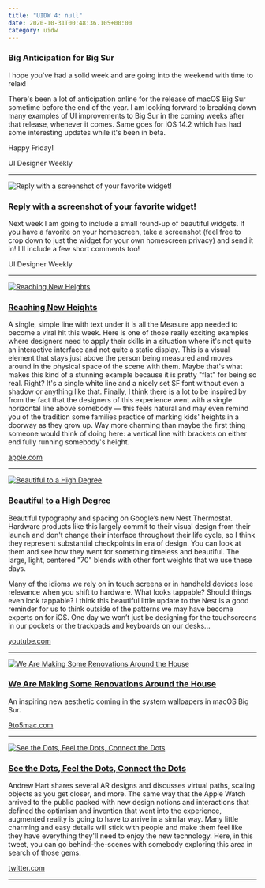 ```yaml
---
title: "UIDW 4: null"
date: 2020-10-31T00:48:36.105+00:00
category: uidw
---
```


### Big Anticipation for Big Sur

I hope you've had a solid week and are going into the weekend with time to relax!

There's been a lot of anticipation online for the release of macOS Big Sur sometime before the end of the year. I am looking forward to breaking down many examples of UI improvements to Big Sur in the coming weeks after that release, whenever it comes. Same goes for iOS 14.2 which has had some interesting updates while it's been in beta.

Happy Friday!

 UI Designer Weekly 

---

![](https://assets.sahandnayebaziz.org/reply-with-a-screenshot-of-your-favorite-widget!.jpeg "Reply with a screenshot of your favorite widget!") 

### Reply with a screenshot of your favorite widget!

Next week I am going to include a small round-up of beautiful widgets. If you have a favorite on your homescreen, take a screenshot (feel free to crop down to just the widget for your own homescreen privacy) and send it in! I'll include a few short comments too!

 UI Designer Weekly 

---

[![](https://assets.sahandnayebaziz.org/reaching-new-heights.jpeg "Reaching New Heights")](https://cur.at/lwnFzj6?m=web) 

### [Reaching New Heights](https://cur.at/lwnFzj6?m=web)

A single, simple line with text under it is all the Measure app needed to become a viral hit this week. Here is one of those really exciting examples where designers need to apply their skills in a situation where it's not quite an interactive interface and not quite a static display. This is a visual element that stays just above the person being measured and moves around in the physical space of the scene with them. Maybe that's what makes this kind of a stunning example because it is pretty "flat" for being so real. Right? It's a single white line and a nicely set SF font without even a shadow or anything like that. Finally, I think there is a lot to be inspired by from the fact that the designers of this experience went with a single horizontal line above somebody — this feels natural and may even remind you of the tradition some families practice of marking kids' heights in a doorway as they grow up. Way more charming than maybe the first thing someone would think of doing here: a vertical line with brackets on either end fully running somebody's height.

[apple.com](https://cur.at/lwnFzj6?m=web) 

---

[![](https://assets.sahandnayebaziz.org/beautiful-to-a-high-degree.jpeg "Beautiful to a High Degree")](https://cur.at/U0NB5Dm?m=web) 

### [Beautiful to a High Degree](https://cur.at/U0NB5Dm?m=web)

Beautiful typography and spacing on Google’s new Nest Thermostat. Hardware products like this largely commit to their visual design from their launch and don't change their interface throughout their life cycle, so I think they represent substantial checkpoints in era of design. You can look at them and see how they went for something timeless and beautiful. The large, light, centered "70" blends with other font weights that we use these days.

Many of the idioms we rely on in touch screens or in handheld devices lose relevance when you shift to hardware. What looks tappable? Should things even look tappable? I think this beautiful little update to the Nest is a good reminder for us to think outside of the patterns we may have become experts on for iOS. One day we won’t just be designing for the touchscreens in our pockets or the trackpads and keyboards on our desks...

[youtube.com](https://cur.at/U0NB5Dm?m=web) 

---

[![](https://assets.sahandnayebaziz.org/we-are-making-some-renovations-around-the-house.jpeg "We Are Making Some Renovations Around the House")](https://cur.at/sETsxpJ?m=web) 

### [We Are Making Some Renovations Around the House](https://cur.at/sETsxpJ?m=web)

An inspiring new aesthetic coming in the system wallpapers in macOS Big Sur.

[9to5mac.com](https://cur.at/sETsxpJ?m=web) 

---

[![](https://assets.sahandnayebaziz.org/see-the-dots-feel-the-dots-connect-the-dots.jpeg "See the Dots, Feel the Dots, Connect the Dots")](https://cur.at/4fVJACV?m=web) 

### [See the Dots, Feel the Dots, Connect the Dots](https://cur.at/4fVJACV?m=web)

Andrew Hart shares several AR designs and discusses virtual paths, scaling objects as you get closer, and more. The same way that the Apple Watch arrived to the public packed with new design notions and interactions that defined the optimism and invention that went into the experience, augmented reality is going to have to arrive in a similar way. Many little charming and easy details will stick with people and make them feel like they have everything they'll need to enjoy the new technology. Here, in this tweet, you can go behind-the-scenes with somebody exploring this area in search of those gems.

[twitter.com](https://cur.at/4fVJACV?m=web) 

---